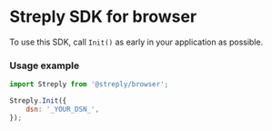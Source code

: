 # Streply SDK for browser

To use this SDK, call `Init()` as early in your application as possible.

### Usage example

```javascript
import Streply from '@streply/browser';

Streply.Init({
    dsn: '_YOUR_DSN_',
});
```